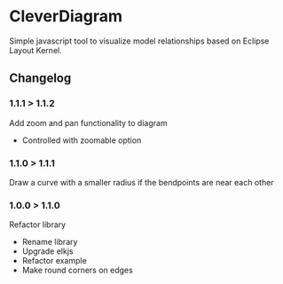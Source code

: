 # CleverDiagram

Simple javascript tool to visualize model relationships based on Eclipse Layout Kernel.

## Changelog

### 1.1.1 > 1.1.2

Add zoom and pan functionality to diagram
* Controlled with zoomable option

### 1.1.0 > 1.1.1

Draw a curve with a smaller radius if the bendpoints are near each other

### 1.0.0 > 1.1.0

Refactor library
* Rename library
* Upgrade elkjs
* Refactor example
* Make round corners on edges

